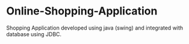 # Online-Shopping-Application
Shopping Application developed using java (swing) and integrated with database using JDBC.
